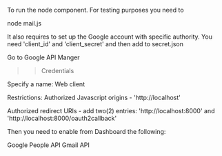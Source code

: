 To run the node component. For testing purposes you need to 

node mail.js

It also requires to set up the Google account with specific authority. You need 'client_id' and 'client_secret' and then add to secret.json

Go to Google API Manger

>> Credentials

Specify a name: Web client

Restrictions:
  Authorized Javascript origins - 'http://localhost'

  Authorized redirect URIs - add two(2) entries: 'http://localhost:8000' and 'http://localhost:8000/oauth2callback'


Then you need to enable from Dashboard the following:

Google People API
Gmail API

